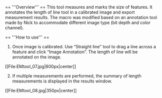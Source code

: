 
== '''Overview''' ==
This tool measures and marks the size of features. It annotates the length of line tool in a calibrated image and export measurement results. The macro was modified based on an annotation tool made by Nick to accommodate different image type (bit depth and color channel). 

== '''How to use''' ==

1. Once image is calibrated. Use “Straight line” tool to drag a line across a feature and click “Image Annotation”. The length of line will be annotated on the image. 

[[File:EMtool_07.jpg|600px|center]]

2. If multiple measurements are performed, the summary of length measurements is displayed in the results window.

[[File:EMtool_08.jpg|350px|center]]
